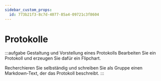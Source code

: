 ```yaml
---
sidebar_custom_props:
  id: 773b21f3-8c7d-4077-85a4-09721c3f8604
---
```


# Protokolle

:::aufgabe Gestaltung und Vorstellung eines Protokolls
Bearbeiten Sie ein Protokoll und erzeugen Sie dafür ein Flipchart.

Recherchieren Sie selbständig und schreiben Sie als Gruppe einen Markdown-Text, der das Protokoll beschreibt.
:::